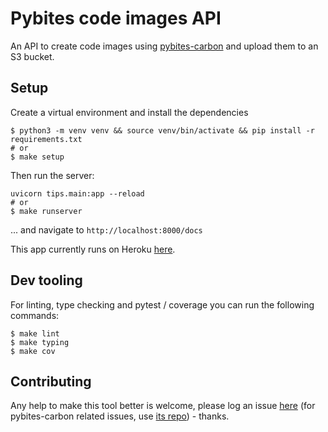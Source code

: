 # Pybites code images API

An API to create code images using [pybites-carbon](https://github.com/PyBites-Open-Source/pybites-carbon) and upload them to an S3 bucket.

## Setup

Create a virtual environment and install the dependencies

```
$ python3 -m venv venv && source venv/bin/activate && pip install -r requirements.txt
# or
$ make setup
```

Then run the server:

```
uvicorn tips.main:app --reload
# or
$ make runserver
```

... and navigate to `http://localhost:8000/docs`

This app currently runs on Heroku [here](http://pybites-codeimages.herokuapp.com).

## Dev tooling

For linting, type checking and pytest / coverage you can run the following commands:

```
$ make lint
$ make typing
$ make cov
```

## Contributing

Any help to make this tool better is welcome, please log an issue [here](https://github.com/bbelderbos/codeimag.es/issues) (for pybites-carbon related issues, use [its repo](https://github.com/PyBites-Open-Source/pybites-carbon)) - thanks.
